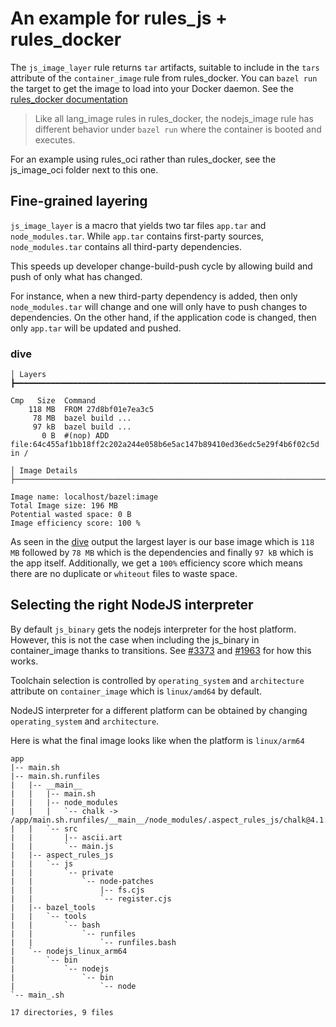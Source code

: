 # An example for rules_js + rules_docker

The `js_image_layer` rule returns `tar` artifacts, suitable to include in the `tars` attribute of the `container_image` rule from rules_docker.
You can `bazel run` the target to get the image to load into your Docker daemon.
See the [rules_docker documentation](https://github.com/bazelbuild/rules_docker/blob/a8aff4076f75c4dfb39bd768dd9870b5d263e70d/README.md#using-with-docker-locally)

> Like all lang_image rules in rules_docker, the nodejs_image rule has different behavior under `bazel run` where the container is booted and executes.

For an example using rules_oci rather than rules_docker, see the js_image_oci folder next to this one.

## Fine-grained layering

`js_image_layer` is a macro that yields two tar files `app.tar` and `node_modules.tar`. While `app.tar` contains first-party sources, `node_modules.tar` contains all third-party dependencies.

This speeds up developer change-build-push cycle by allowing build and push of only what has changed.

For instance, when a new third-party dependency is added, then only `node_modules.tar` will change and one will only have to push changes to dependencies.
On the other hand, if the application code is changed, then only `app.tar` will be updated and pushed.

### dive <image>

```
│ Layers ┣━━━━━━━━━━━━━━━━━━━━━━━━━━━━━━━━━━━━━━━━━━━━━━━━━━━━━━━━━━━━━━━━━━━━━━━━━━━━━━━━━━━━━━━━━━━━━━━━━━

Cmp   Size  Command
    118 MB  FROM 27d8bf01e7ea3c5
     78 MB  bazel build ...
     97 kB  bazel build ...
       0 B  #(nop) ADD file:64c455af1bb18ff2c202a244e058b6e5ac147b89410ed36edc5e29f4b6f02c5d in /

│ Image Details ├───────────────────────────────────────────────────────────────────────────────────────────

Image name: localhost/bazel:image
Total Image size: 196 MB
Potential wasted space: 0 B
Image efficiency score: 100 %
```

As seen in the [dive](https://github.com/wagoodman/dive) output the largest layer is our base image which is `118 MB` followed by `78 MB` which is the dependencies and finally `97 kB` which is the app itself.
Additionally, we get a `100%` efficiency score which means there are no duplicate or `whiteout` files to waste space.

## Selecting the right NodeJS interpreter

By default `js_binary` gets the nodejs interpreter for the host platform. However, this is not the case when including the js_binary in container_image thanks to transitions. See [#3373](https://github.com/bazelbuild/rules_nodejs/pull/3373) and [#1963](https://github.com/bazelbuild/rules_docker/pull/1963) for how this works.

Toolchain selection is controlled by `operating_system` and `architecture` attribute on `container_image` which is `linux/amd64` by default.

NodeJS interpreter for a different platform can be obtained by changing `operating_system` and `architecture`.

Here is what the final image looks like when the platform is `linux/arm64`

```
app
|-- main.sh
|-- main.sh.runfiles
|   |-- __main__
|   |   |-- main.sh
|   |   |-- node_modules
|   |   |   `-- chalk -> /app/main.sh.runfiles/__main__/node_modules/.aspect_rules_js/chalk@4.1.2/node_modules/chalk
|   |   `-- src
|   |       |-- ascii.art
|   |       `-- main.js
|   |-- aspect_rules_js
|   |   `-- js
|   |       `-- private
|   |           `-- node-patches
|   |               |-- fs.cjs
|   |               `-- register.cjs
|   |-- bazel_tools
|   |   `-- tools
|   |       `-- bash
|   |           `-- runfiles
|   |               `-- runfiles.bash
|   `-- nodejs_linux_arm64
|       `-- bin
|           `-- nodejs
|               `-- bin
|                   `-- node
`-- main_.sh

17 directories, 9 files
```
